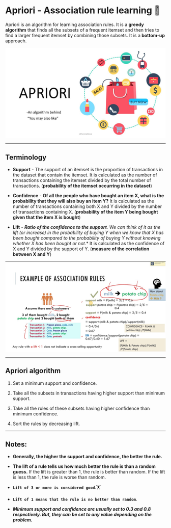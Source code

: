 # Apriori - Association rule learning 🛒

Apriori is an algorithm for learning association rules. It is a **greedy algorithm** that finds all the subsets of a frequent itemset and then tries to find a larger frequent itemset by combining those subsets. It is a **bottom-up** approach.

![apriori](../../images/05_association_rule_learning/apriori.jpg)

---

## Terminology

- **Support** - The support of an itemset is the proportion of transactions in the dataset that contain the itemset. It is calculated as the number of transactions containing the itemset divided by the total number of transactions. (**probability of the itemset occurring in the dataset**)

- **Confidence** - **Of all the people who have bought an item X, what is the probability that they will also buy an item Y?** It is calculated as the number of transactions containing both X and Y divided by the number of transactions containing X. (**probability of the item Y being bought given that the item X is bought**)

- **Lift** - ***Ratio of the confidence to the support**. We can think of it as the lift (or increase) in the probability of buying Y when we know that X has been bought compared to the probability of buying Y without knowing whether X has been bought or not.** It is calculated as the confidence of X and Y divided by the support of Y. (**measure of the correlation between X and Y**)

![support_confidence_lift](../../images/05_association_rule_learning/support_confidence_lift.jpg)

---

## Apriori algorithm

1. Set a minimum support and confidence.

2. Take all the subsets in transactions having higher support than minimum support.

3. Take all the rules of these subsets having higher confidence than minimum confidence.

4. Sort the rules by decreasing lift.

---

## Notes:

- **Generally, the higher the support and confidence, the better the rule.**

- **The lift of a rule tells us how much better the rule is than a random guess.** If the lift is greater than 1, the rule is better than random. If the lift is less than 1, the rule is worse than random.


- **`Lift of 3 or more is considered good`**.🏋️

- **`Lift of 1 means that the rule is no better than random`**.

- ***Minimum support and confidence are usually set to 0.3 and 0.8 respectively. But, they can be set to any value depending on the problem.***